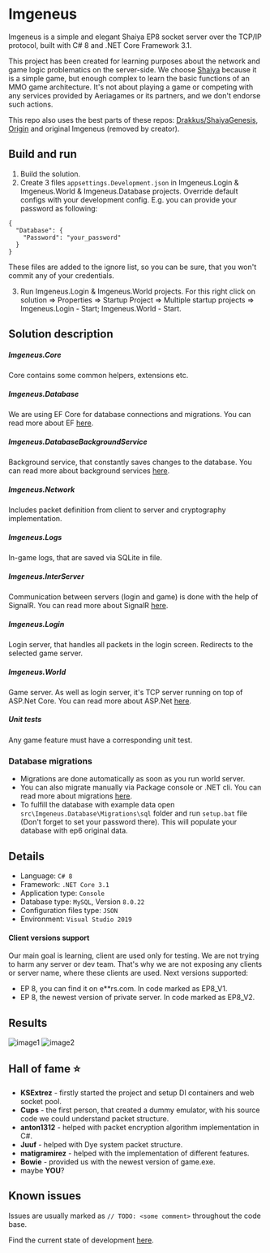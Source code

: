 # Imgeneus

Imgeneus is a simple and elegant Shaiya EP8 socket server over the TCP/IP protocol, built with C# 8 and .NET Core Framework 3.1.

This project has been created for learning purposes about the network and game logic problematics on the server-side.
We choose [Shaiya](https://shaiya.fandom.com/wiki/Main_Page) because  it is a simple game, but enough complex to learn the basic functions of an MMO game architecture.
It's not about playing a game or competing with any services provided by Aeriagames or its partners, and we don't endorse such actions.

This repo also uses the best parts of these repos: [Drakkus/ShaiyaGenesis](https://github.com/Drakkus/ShaiyaGenesis), [Origin](https://github.com/aosyatnik/Origin) and original Imgeneus (removed by creator).

## Build and run
1. Build the solution.
2. Create 3 files `appsettings.Development.json` in Imgeneus.Login & Imgeneus.World & Imgeneus.Database projects. Override default configs with your development config. E.g. you can provide your password as following:
```
{
  "Database": {
    "Password": "your_password"
  }
}
```
These files are added to the ignore list, so you can be sure, that you won't commit any of your credentials.

3. Run Imgeneus.Login & Imgeneus.World projects. For this right click on solution => Properties => Startup Project => Multiple startup projects => Imgeneus.Login - Start; Imgeneus.World - Start.

## Solution description

##### Imgeneus.Core
Core contains some common helpers, extensions etc.

##### Imgeneus.Database
We are using EF Core for database connections and migrations. You can read more about EF [here](https://docs.microsoft.com/en-us/ef/core/).

##### Imgeneus.DatabaseBackgroundService
Background service, that constantly saves changes to the database. You can read more about background services [here](https://docs.microsoft.com/en-us/aspnet/core/fundamentals/host/hosted-services?view=aspnetcore-5.0&tabs=visual-studio#queued-background-tasks).

##### Imgeneus.Network
Includes packet definition from client to server and cryptography implementation.

##### Imgeneus.Logs
In-game logs, that are saved via SQLite in file.

##### Imgeneus.InterServer
Communication between servers (login and game) is done with the help of SignalR. You can read more about SignalR [here](https://docs.microsoft.com/en-us/aspnet/core/tutorials/signalr).

##### Imgeneus.Login
Login server, that handles all packets in the login screen. Redirects to the selected game server.

##### Imgeneus.World
Game server. As well as login server, it's TCP server running on top of ASP.Net Core. You can read more about ASP.Net [here](https://docs.microsoft.com/en-us/aspnet/core).

##### Unit tests
Any game feature must have a corresponding unit test.

### Database migrations
* Migrations are done automatically as soon as you run world server.
* You can also migrate manually via Package console or .NET cli. You can read more about migrations [here](https://docs.microsoft.com/en-us/ef/core/managing-schemas/migrations/).
* To fulfill the database with example data open `src\Imgeneus.Database\Migrations\sql` folder and run `setup.bat` file (Don't forget to set your password there). This will populate your database with ep6 original data.

## Details
- Language:  `C# 8`
- Framework:  `.NET Core 3.1`
- Application type:  `Console`
- Database type:  `MySQL`, Version `8.0.22`
- Configuration files type:  `JSON`
- Environment: `Visual Studio 2019`

#### Client versions support
Our main goal is learning, client are used only for testing. We are not trying to harm any server or dev team. That's why we are not exposing any clients or server name, where these clients are used. Next versions supported:
* EP 8, you can find it on e**rs.com. In code marked as EP8_V1.
* EP 8, the newest version of private server. In code marked as EP8_V2.

## Results
![image1](images/image1.JPG?raw=true "Title")
![image2](images/image2.JPG?raw=true "Title")

## Hall of fame :star:
* __KSExtrez__ - firstly started the project and setup DI containers and web socket pool.
* __Cups__ - the first person, that created a dummy emulator, with his source code we could understand packet structure.
* __anton1312__ - helped with packet encryption algorithm implementation in C#.
* __Juuf__ - helped with Dye system packet structure.
* __matigramirez__ - helped with the implementation of different features.
* __Bowie__ - provided us with the newest version of game.exe.
* maybe __YOU__?

## Known issues
Issues are usually marked as `// TODO: <some comment>` throughout the code base.

Find the current state of development [here](https://trello.com/b/lHvyQDuH/shaiya-imgeneus).
